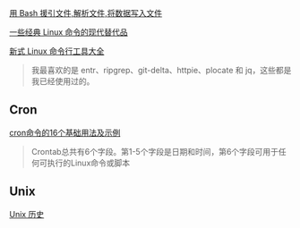 [用 Bash 援引文件,解析文件,将数据写入文件](https://linux.cn/article-13259-1.html)

[一些经典 Linux 命令的现代替代品](https://linux.cn/article-14172-1.html)

[新式 Linux 命令行工具大全](https://linux.cn/article-14488-1.html)
>我最喜欢的是 entr、ripgrep、git-delta、httpie、plocate 和 jq，这些都是我已经使用过的。

## Cron
[cron命令的16个基础用法及示例](https://itlanyan.com/basic-cron-command-in-linux-with-examples/)
>Crontab总共有6个字段。第1-5个字段是日期和时间，第6个字段可用于任何可执行的Linux命令或脚本

## Unix
[Unix 历史](https://linux.cn/article-15024-1.html)
